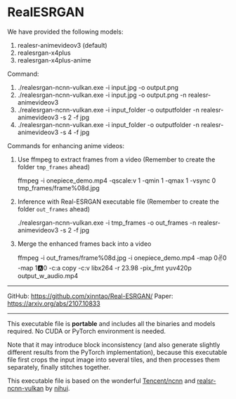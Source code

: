 # RealESRGAN

We have provided the following models:

1. realesr-animevideov3 (default)
1. realesrgan-x4plus
1. realesrgan-x4plus-anime

Command:

1. ./realesrgan-ncnn-vulkan.exe -i input.jpg -o output.png
1. ./realesrgan-ncnn-vulkan.exe -i input.jpg -o output.png -n realesr-animevideov3
1. ./realesrgan-ncnn-vulkan.exe -i input_folder -o outputfolder -n realesr-animevideov3 -s 2 -f jpg
1. ./realesrgan-ncnn-vulkan.exe -i input_folder -o outputfolder -n realesr-animevideov3 -s 4 -f jpg

Commands for enhancing anime videos:

1. Use ffmpeg to extract frames from a video (Remember to create the folder `tmp_frames` ahead)

   ffmpeg -i onepiece_demo.mp4 -qscale:v 1 -qmin 1 -qmax 1 -vsync 0 tmp_frames/frame%08d.jpg

1. Inference with Real-ESRGAN executable file (Remember to create the folder `out_frames` ahead)

   ./realesrgan-ncnn-vulkan.exe -i tmp_frames -o out_frames -n realesr-animevideov3 -s 2 -f jpg

1. Merge the enhanced frames back into a video

   ffmpeg -i out_frames/frame%08d.jpg -i onepiece_demo.mp4 -map 0:v:0 -map 1:a:0 -c:a copy -c:v libx264 -r 23.98
   -pix_fmt yuv420p output_w_audio.mp4

______________________________________________________________________

GitHub: https://github.com/xinntao/Real-ESRGAN/ Paper: https://arxiv.org/abs/2107.10833

______________________________________________________________________

This executable file is **portable** and includes all the binaries and models required. No CUDA or PyTorch environment
is needed.

Note that it may introduce block inconsistency (and also generate slightly different results from the PyTorch
implementation), because this executable file first crops the input image into several tiles, and then processes them
separately, finally stitches together.

This executable file is based on the wonderful [Tencent/ncnn](https://github.com/Tencent/ncnn) and
[realsr-ncnn-vulkan](https://github.com/nihui/realsr-ncnn-vulkan) by [nihui](https://github.com/nihui).
